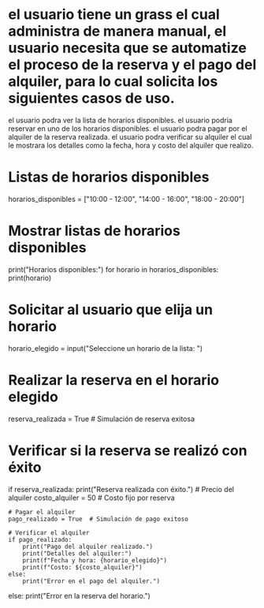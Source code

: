 # el usuario tiene un grass el cual administra de manera manual, el usuario necesita que se automatize el proceso de la reserva y el pago del alquiler, para lo cual solicita los siguientes casos de uso.
el usuario podra ver la lista de horarios disponibles.
el usuario podria reservar en uno de los horarios disponibles.
el usuario podra pagar por el alquiler de la reserva realizada.
el usuario podra verificar su alquiler el cual le mostrara los detalles como la fecha, hora y costo del alquiler que realizo.
# Listas de horarios disponibles
horarios_disponibles = ["10:00 - 12:00", "14:00 - 16:00", "18:00 - 20:00"]

# Mostrar listas de horarios disponibles
print("Horarios disponibles:")
for horario in horarios_disponibles:
    print(horario)

# Solicitar al usuario que elija un horario
horario_elegido = input("Seleccione un horario de la lista: ")

# Realizar la reserva en el horario elegido
reserva_realizada = True  # Simulación de reserva exitosa

# Verificar si la reserva se realizó con éxito
if reserva_realizada:
    print("Reserva realizada con éxito.")
    # Precio del alquiler
    costo_alquiler = 50  # Costo fijo por reserva
    
    # Pagar el alquiler
    pago_realizado = True  # Simulación de pago exitoso
    
    # Verificar el alquiler
    if pago_realizado:
        print("Pago del alquiler realizado.")
        print("Detalles del alquiler:")
        print(f"Fecha y hora: {horario_elegido}")
        print(f"Costo: ${costo_alquiler}")
    else:
        print("Error en el pago del alquiler.")
else:
    print("Error en la reserva del horario.")